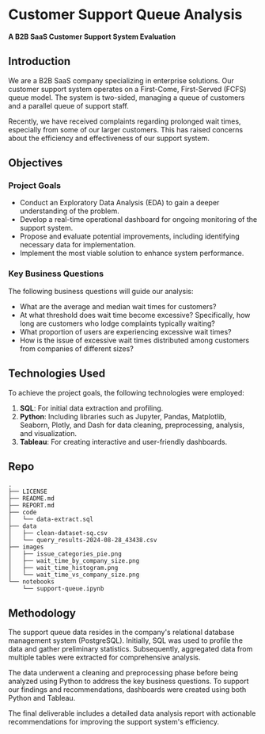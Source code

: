 # Customer Support Queue Analysis
**A B2B SaaS Customer Support System Evaluation**

## Introduction

We are a B2B SaaS company specializing in enterprise solutions. Our customer support system operates on a First-Come, First-Served (FCFS) queue model. The system is two-sided, managing a queue of customers and a parallel queue of support staff.

Recently, we have received complaints regarding prolonged wait times, especially from some of our larger customers. This has raised concerns about the efficiency and effectiveness of our support system.

## Objectives

### Project Goals

- Conduct an Exploratory Data Analysis (EDA) to gain a deeper understanding of the problem.
- Develop a real-time operational dashboard for ongoing monitoring of the support system.
- Propose and evaluate potential improvements, including identifying necessary data for implementation.
- Implement the most viable solution to enhance system performance.

### Key Business Questions

The following business questions will guide our analysis:

- What are the average and median wait times for customers?
- At what threshold does wait time become excessive? Specifically, how long are customers who lodge complaints typically waiting?
- What proportion of users are experiencing excessive wait times?
- How is the issue of excessive wait times distributed among customers from companies of different sizes?

## Technologies Used

To achieve the project goals, the following technologies were employed:

1. **SQL**: For initial data extraction and profiling.
2. **Python**: Including libraries such as Jupyter, Pandas, Matplotlib, Seaborn, Plotly, and Dash for data cleaning, preprocessing, analysis, and visualization.
3. **Tableau**: For creating interactive and user-friendly dashboards.

## Repo
```
.
├── LICENSE
├── README.md
├── REPORT.md
├── code
│   └── data-extract.sql
├── data
│   ├── clean-dataset-sq.csv
│   └── query_results-2024-08-28_43438.csv
├── images
│   ├── issue_categories_pie.png
│   ├── wait_time_by_company_size.png
│   ├── wait_time_histogram.png
│   └── wait_time_vs_company_size.png
└── notebooks
    └── support-queue.ipynb
```

## Methodology

The support queue data resides in the company's relational database management system (PostgreSQL). Initially, SQL was used to profile the data and gather preliminary statistics. Subsequently, aggregated data from multiple tables were extracted for comprehensive analysis.

The data underwent a cleaning and preprocessing phase before being analyzed using Python to address the key business questions. To support our findings and recommendations, dashboards were created using both Python and Tableau.

The final deliverable includes a detailed data analysis report with actionable recommendations for improving the support system's efficiency.